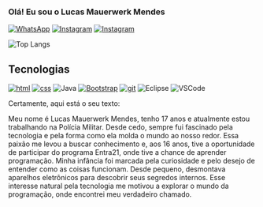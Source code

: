 
### Olá! Eu sou o Lucas Mauerwerk Mendes

[![WhatsApp](	https://img.shields.io/badge/WhatsApp-25D366?style=for-the-badge&logo=whatsapp&logoColor=white)](https://api.whatsapp.com/send?phone=47991490046)
[![Instagram](https://img.shields.io/badge/Instagram-E4405F?style=for-the-badge&logo=instagram&logoColor=white)](https://www.instagram.com/mendes_bnu_/)
[![Instagram](https://img.shields.io/badge/LinkedIn-0077B5?style=for-the-badge&logo=linkedin&logoColor=white)](https://www.linkedin.com/in/lucas-mauerwerk-mendes/)

![Top Langs](https://github-readme-stats.vercel.app/api/top-langs/?username=LucasMauerwerk&layout=compact)

## Tecnologias

[![html](https://img.shields.io/badge/HTML5-E34F26?style=for-the-badge&logo=html5&logoColor=white)]()
[![css](https://img.shields.io/badge/CSS3-1572B6?style=for-the-badge&logo=css3&logoColor=white)]()
![Java](https://img.shields.io/badge/Java-ED8B00?style=for-the-badge&logo=java&logoColor=white)
[![Bootstrap](https://img.shields.io/badge/Bootstrap-563D7C?style=for-the-badge&logo=bootstrap&logoColor=white)]()
[![git](https://img.shields.io/badge/GitHub-100000?style=for-the-badge&logo=github&logoColor=white)]()
![Eclipse](https://img.shields.io/badge/Eclipse%20IDE-2C2255.svg?style=for-the-badge&logo=Eclipse-IDE&logoColor=white)
![VSCode](https://img.shields.io/badge/Visual%20Studio%20Code-007ACC.svg?style=for-the-badge&logo=Visual-Studio-Code&logoColor=white)



Certamente, aqui está o seu texto:

Meu nome é Lucas Mauerwerk Mendes, tenho 17 anos e atualmente estou trabalhando na Polícia Militar. Desde cedo, sempre fui fascinado pela tecnologia e pela forma como ela molda o mundo ao nosso redor. Essa paixão me levou a buscar conhecimento e, aos 16 anos, tive a oportunidade de participar do programa Entra21, onde tive a chance de aprender programação.
Minha infância foi marcada pela curiosidade e pelo desejo de entender como as coisas funcionam. Desde pequeno, desmontava aparelhos eletrônicos para descobrir seus segredos internos. Esse interesse natural pela tecnologia me motivou a explorar o mundo da programação, onde encontrei meu verdadeiro chamado.

